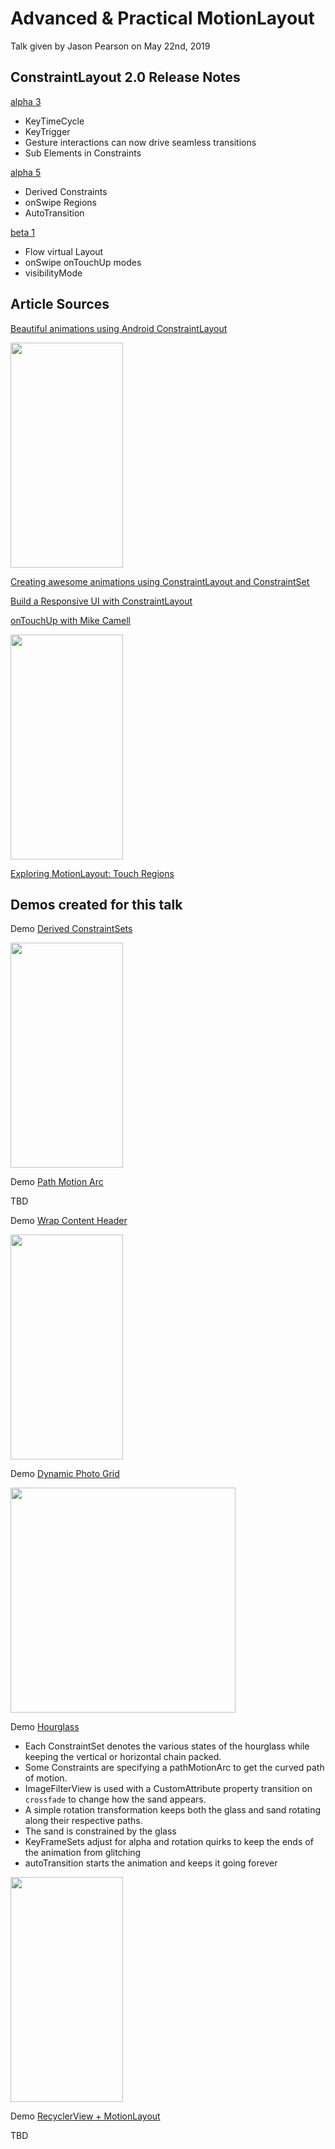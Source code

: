 # Advanced & Practical MotionLayout

Talk given by Jason Pearson on May 22nd, 2019

## ConstraintLayout 2.0 Release Notes

[alpha 3](https://androidstudio.googleblog.com/2018/12/constraintlayout-200-alpha-3.html)

* KeyTimeCycle
* KeyTrigger
* Gesture interactions can now drive seamless transitions
* Sub Elements in Constraints

[alpha 5](https://androidstudio.googleblog.com/2019/04/constraintlayout-200-alpha-5.html)

* Derived Constraints
* onSwipe Regions
* AutoTransition

[beta 1](https://androidstudio.googleblog.com/2019/05/constraintlayout-200-beta-1.html)

* Flow virtual Layout
* onSwipe onTouchUp modes
* visibilityMode

## Article Sources

[Beautiful animations using Android ConstraintLayout](https://robinhood.engineering/beautiful-animations-using-android-constraintlayout-eee5b72ecae3)

<img src="https://cdn-images-1.medium.com/max/1600/1*ljG9dtnDj4GJ79Zq-XiktQ.gif" height="360" width="180" >

[Creating awesome animations using ConstraintLayout and ConstraintSet ](https://proandroiddev.com/creating-awesome-animations-using-constraintlayout-and-constraintset-part-i-390cc72c5f75)

[Build a Responsive UI with ConstraintLayout](https://developer.android.com/training/constraint-layout)

[onTouchUp with Mike Camell](https://mikescamell.com/motionlayoutquickie-ontouchup/)

<img src="https://mikescamell.com/content/images/2019/05/stop-1.gif" height="360" width="180" >

[Exploring MotionLayout: Touch Regions](https://medium.com/snapp-mobile/exploring-motionlayout-touch-regions-c0747e65cca0)

## Demos created for this talk

Demo [Derived ConstraintSets](https://github.com/kaeawc/motion-derived-constraintsets)

<img src="https://user-images.githubusercontent.com/1414364/58134839-06564880-7bf6-11e9-8ef4-2d9ec41828cc.gif" height="360" width="180" >

Demo [Path Motion Arc](https://github.com/kaeawc/motion-path-motion-arc)

TBD

Demo [Wrap Content Header](https://github.com/kaeawc/motion-layout-wrap-content-header)

<img src="https://user-images.githubusercontent.com/1414364/58145632-d7090100-7c20-11e9-8b70-52439bd930ef.gif" height="360" width="180" >

Demo [Dynamic Photo Grid](https://github.com/kaeawc/motion-photo-grid)

<img src="https://user-images.githubusercontent.com/1414364/58134945-8b416200-7bf6-11e9-9286-5b6fba986c49.gif" height="360" width="360" >

Demo [Hourglass](https://github.com/kaeawc/motion-photo-grid)

* Each ConstraintSet denotes the various states of the hourglass while keeping the vertical or horizontal chain packed.
* Some Constraints are specifying a pathMotionArc to get the curved path of motion.
* ImageFilterView is used with a CustomAttribute property transition on `crossfade` to change how the sand appears.
* A simple rotation transformation keeps both the glass and sand rotating along their respective paths.
* The sand is constrained by the glass
* KeyFrameSets adjust for alpha and rotation quirks to keep the ends of the animation from glitching
* autoTransition starts the animation and keeps it going forever

<img src="https://user-images.githubusercontent.com/1414364/58067733-6f897d80-7b5c-11e9-8468-fdff38c4d74e.gif" height="360" width="180" >

Demo [RecyclerView + MotionLayout](https://github.com/kaeawc/motion-recyclerview)

TBD
